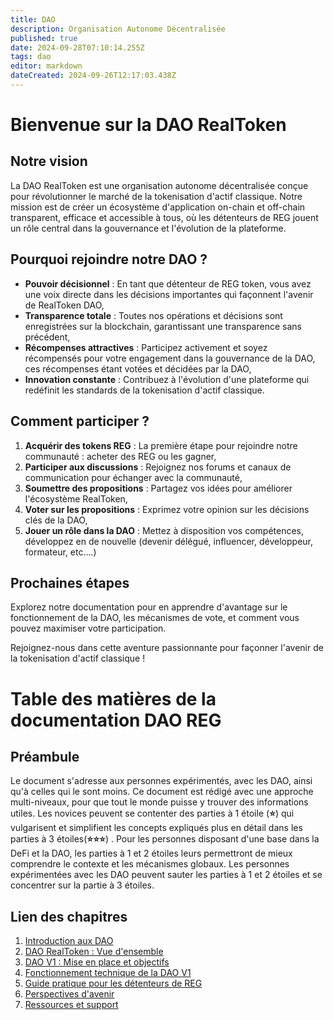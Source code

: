 ```yaml
---
title: DAO
description: Organisation Autonome Décentralisée
published: true
date: 2024-09-28T07:10:14.255Z
tags: dao
editor: markdown
dateCreated: 2024-09-26T12:17:03.438Z
---
```


# Bienvenue sur la DAO RealToken

## Notre vision

La DAO RealToken est une organisation autonome décentralisée conçue pour révolutionner le marché de la tokenisation d'actif classique. Notre mission est de créer un écosystème d'application on-chain et off-chain transparent, efficace et accessible à tous, où les détenteurs de REG jouent un rôle central dans la gouvernance et l'évolution de la plateforme.

## Pourquoi rejoindre notre DAO ?

- **Pouvoir décisionnel** : En tant que détenteur de REG token, vous avez une voix directe dans les décisions importantes qui façonnent l'avenir de RealToken DAO,
- **Transparence totale** : Toutes nos opérations et décisions sont enregistrées sur la blockchain, garantissant une transparence sans précédent,
- **Récompenses attractives** : Participez activement et soyez récompensés pour votre engagement dans la gouvernance de la DAO, ces récompenses étant votées et décidées par la DAO,
- **Innovation constante** : Contribuez à l'évolution d'une plateforme qui redéfinit les standards de la tokenisation d'actif classique.

## Comment participer ?

1.  **Acquérir des tokens REG** : La première étape pour rejoindre notre communauté : acheter des REG ou les gagner,
2.  **Participer aux discussions** : Rejoignez nos forums et canaux de communication pour échanger avec la communauté,
3.  **Soumettre des propositions** : Partagez vos idées pour améliorer l'écosystème RealToken,
4.  **Voter sur les propositions** : Exprimez votre opinion sur les décisions clés de la DAO,
5.  **Jouer un rôle dans la DAO** : Mettez à disposition vos compétences, développez en de nouvelle (devenir délégué, influencer, développeur, formateur, etc….)

## Prochaines étapes

Explorez notre documentation pour en apprendre d'avantage sur le fonctionnement de la DAO, les mécanismes de vote, et comment vous pouvez maximiser votre participation.

Rejoignez-nous dans cette aventure passionnante pour façonner l'avenir de la tokenisation d'actif classique !

# Table des matières de la documentation DAO REG

## Préambule

Le document s'adresse aux personnes expérimentés, avec les DAO, ainsi qu'à celles qui le sont moins. Ce document est rédigé avec une approche multi-niveaux, pour que tout le monde puisse y trouver des informations utiles. Les novices peuvent se contenter des parties à 1 étoile (**⭐**) qui vulgarisent et simplifient les concepts expliqués plus en détail dans les parties à 3 étoiles(**⭐⭐⭐**) . Pour les personnes disposant d'une base dans la DeFi et la DAO, les parties à 1 et 2 étoiles leurs permettront de mieux comprendre le contexte et les mécanismes globaux. Les personnes expérimentées avec les DAO peuvent sauter les parties à 1 et 2 étoiles et se concentrer sur la partie à 3 étoiles.

## Lien des chapitres

1.  [Introduction aux DAO](/fr/DAO/Introduction)
2.  [DAO RealToken : Vue d'ensemble](/fr/DAO/DAO_RealToken)
3.  [DAO V1 : Mise en place et objectifs](/fr/DAO/Phase1)
4.  [Fonctionnement technique de la DAO V1](/fr/DAO/Fonctionnement)
5.  [Guide pratique pour les détenteurs de REG](/fr/DAO/Guide_Pratique)
6.  [Perspectives d'avenir](/fr/DAO/Perspectives)
7.  [Ressources et support](/fr/DAO/Ressources)
